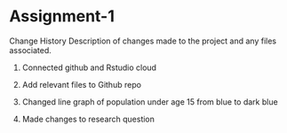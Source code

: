 # Assignment-1
Change History 
Description of changes made to the project and any files associated. 

1. Connected github and Rstudio cloud

2. Add relevant files to Github repo

3. Changed line graph of population under age 15 from blue to dark blue

4. Made changes to research question